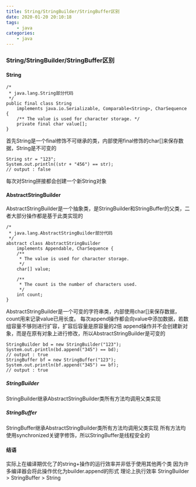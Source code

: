 ```yaml
---
title: String/StringBuilder/StringBuffer区别
date: 2020-01-20 20:10:18
tags:
    - java
categories:
    - java
---
```



### String/StringBuilder/StringBuffer区别

#### String
```
/*
 * java.lang.String部分代码
 */
public final class String
    implements java.io.Serializable, Comparable<String>, CharSequence {
    /** The value is used for character storage. */
    private final char value[];
}
```
首先String是一个final修饰不可继承的类，内部使用final修饰的char[]来保存数据，String是不可变的
```
String str = "123";
System.out.println((str + "456") == str);
// output : false
```
每次对String拼接都会创建一个新String对象

#### AbstractStringBuilder
AbstractStringBuilder是一个抽象类，是StringBuilder和StringBuffer的父类，二者大部分操作都是基于此类实现的
```
/*
 * java.lang.AbstractStringBuilder部分代码
 */
abstract class AbstractStringBuilder 
	implements Appendable, CharSequence {
    /**
     * The value is used for character storage.
     */
    char[] value;

    /**
     * The count is the number of characters used.
     */
    int count;
}
```
AbstractStringBuilder是一个可变的字符串类，内部使用char[]来保存数据，count用来记录value已用长度。
每次append操作都会向value中添加数据，若数组容量不够则进行扩容，扩容后容量是原容量的2倍
append操作并不会创建新对象，而是在原有对象上进行修改，所以AbstractStringBuilder是可变的
```
StringBuilder bd = new StringBuilder("123");
System.out.println(bd.append("345") == bd);
// output : true
StringBuffer bf = new StringBuffer("123");
System.out.println(bf.append("345") == bf);
// output : true
```

##### StringBuilder
StringBuilder继承AbstractStringBuilder类所有方法均调用父类实现

##### StringBuffer
StringBuffer继承AbstractStringBuilder类所有方法均调用父类实现
所有方法均使用synchronized关键字修饰，所以StringBuffer是线程安全的

#### 结语
实际上在编译期优化了的string+操作的运行效率并非低于使用其他两个类
因为许多编译器会将此操作优化为builder.append的形式
理论上执行效率 StringBuilder > StringBuffer > String
